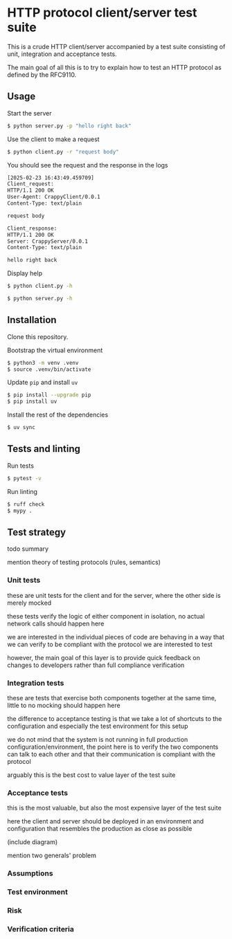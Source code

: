# HTTP protocol client/server test suite

This is a crude HTTP client/server accompanied by a test suite consisting of unit, integration and acceptance tests.

The main goal of all this is to try to explain how to test an HTTP protocol as defined by the RFC9110.

## Usage

Start the server
```bash
$ python server.py -p "hello right back"
```

Use the client to make a request
```bash
$ python client.py -r "request body"
```

You should see the request and the response in the logs
```bash
[2025-02-23 16:43:49.459709]
Client_request:
HTTP/1.1 200 OK
User-Agent: CrappyClient/0.0.1
Content-Type: text/plain

request body

Client_response:
HTTP/1.1 200 OK
Server: CrappyServer/0.0.1
Content-Type: text/plain

hello right back
```

Display help

```bash
$ python client.py -h

$ python server.py -h
```

## Installation

Clone this repository.

Bootstrap the virtual environment
```bash
$ python3 -m venv .venv
$ source .venv/bin/activate
```

Update `pip` and install `uv`
```bash
$ pip install --upgrade pip
$ pip install uv
```

Install the rest of the dependencies
```bash
$ uv sync
```

## Tests and linting

Run tests
```bash
$ pytest -v
```

Run linting
```bash
$ ruff check
$ mypy .
```

## Test strategy

todo summary

mention theory of testing protocols (rules, semantics)

### Unit tests

these are unit tests for the client and for the server, where the other side is merely mocked

these tests verify the logic of either component in isolation, no actual network calls should happen here

we are interested in the individual pieces of code are behaving in a way that we can verify to be compliant with the protocol we are interested to test

however, the main goal of this layer is to provide quick feedback on changes to developers rather than full compliance verification

### Integration tests

these are tests that exercise both components together at the same time, little to no mocking should happen here

the difference to acceptance testing is that we take a lot of shortcuts to the configuration and especially the test environment for this setup

we do not mind that the system is not running in full production configuration/environment, the point here is to verify the two components can talk to each other and that their communication is compliant with the protocol

arguably this is the best cost to value layer of the test suite

### Acceptance tests

this is the most valuable, but also the most expensive layer of the test suite

here the client and server should be deployed in an environment and configuration that resembles the production as close as possible

(include diagram)

mention two generals' problem

### Assumptions

### Test environment

### Risk

### Verification criteria
